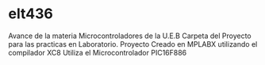 # elt436
Avance de la materia Microcontroladores de la U.E.B
Carpeta del Proyecto para las practicas en Laboratorio.
Proyecto Creado en MPLABX utilizando el compilador XC8
Utiliza el Microcontrolador PIC16F886 
